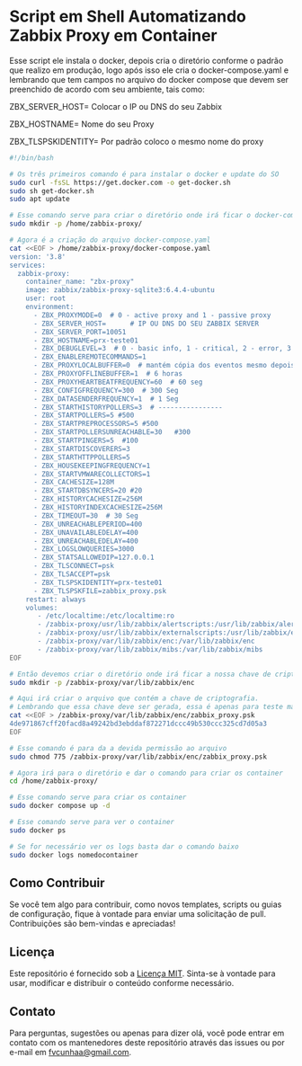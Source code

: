 # Script em Shell Automatizando Zabbix Proxy em Container

Esse script ele instala o docker, depois cria o diretório conforme o padrão que realizo em produção, logo após isso ele cria o docker-compose.yaml e lembrando que tem campos no arquivo do docker compose que devem ser preenchido de acordo com seu ambiente, tais como:

ZBX_SERVER_HOST= Colocar o IP ou DNS do seu Zabbix

ZBX_HOSTNAME= Nome do seu Proxy

ZBX_TLSPSKIDENTITY= Por padrão coloco o mesmo nome do proxy

```sh
#!/bin/bash

# Os três primeiros comando é para instalar o docker e update do SO
sudo curl -fsSL https://get.docker.com -o get-docker.sh
sudo sh get-docker.sh
sudo apt update

# Esse comando serve para criar o diretório onde irá ficar o docker-compose.yamlS
sudo mkdir -p /home/zabbix-proxy/

# Agora é a criação do arquivo docker-compose.yaml
cat <<EOF > /home/zabbix-proxy/docker-compose.yaml
version: '3.8'
services:
  zabbix-proxy:
    container_name: "zbx-proxy"
    image: zabbix/zabbix-proxy-sqlite3:6.4.4-ubuntu
    user: root
    environment:
      - ZBX_PROXYMODE=0  # 0 - active proxy and 1 - passive proxy
      - ZBX_SERVER_HOST=      # IP OU DNS DO SEU ZABBIX SERVER
      - ZBX_SERVER_PORT=10051
      - ZBX_HOSTNAME=prx-teste01
      - ZBX_DEBUGLEVEL=3  # 0 - basic info, 1 - critical, 2 - error, 3 - warnings, 4 - for debugging, 5 - extended debugging
      - ZBX_ENABLEREMOTECOMMANDS=1
      - ZBX_PROXYLOCALBUFFER=0  # mantém cópia dos eventos mesmo depois de enviar ao server (valor em horas)
      - ZBX_PROXYOFFLINEBUFFER=1  # 6 horas
      - ZBX_PROXYHEARTBEATFREQUENCY=60  # 60 seg
      - ZBX_CONFIGFREQUENCY=300  # 300 Seg
      - ZBX_DATASENDERFREQUENCY=1  # 1 Seg
      - ZBX_STARTHISTORYPOLLERS=3  # ----------------
      - ZBX_STARTPOLLERS=5 #500 
      - ZBX_STARTPREPROCESSORS=5 #500
      - ZBX_STARTPOLLERSUNREACHABLE=30   #300
      - ZBX_STARTPINGERS=5  #100
      - ZBX_STARTDISCOVERERS=3
      - ZBX_STARTHTTPPOLLERS=5
      - ZBX_HOUSEKEEPINGFREQUENCY=1
      - ZBX_STARTVMWARECOLLECTORS=1
      - ZBX_CACHESIZE=128M
      - ZBX_STARTDBSYNCERS=20 #20
      - ZBX_HISTORYCACHESIZE=256M
      - ZBX_HISTORYINDEXCACHESIZE=256M
      - ZBX_TIMEOUT=30  # 30 Seg
      - ZBX_UNREACHABLEPERIOD=400
      - ZBX_UNAVAILABLEDELAY=400
      - ZBX_UNREACHABLEDELAY=400
      - ZBX_LOGSLOWQUERIES=3000
      - ZBX_STATSALLOWEDIP=127.0.0.1
      - ZBX_TLSCONNECT=psk
      - ZBX_TLSACCEPT=psk
      - ZBX_TLSPSKIDENTITY=prx-teste01
      - ZBX_TLSPSKFILE=zabbix_proxy.psk
    restart: always
    volumes:
       - /etc/localtime:/etc/localtime:ro
       - /zabbix-proxy/usr/lib/zabbix/alertscripts:/usr/lib/zabbix/alertscripts    
       - /zabbix-proxy/usr/lib/zabbix/externalscripts:/usr/lib/zabbix/externalscripts
       - /zabbix-proxy/var/lib/zabbix/enc:/var/lib/zabbix/enc
       - /zabbix-proxy/var/lib/zabbix/mibs:/var/lib/zabbix/mibs
EOF

# Então devemos criar o diretório onde irá ficar a nossa chave de criptografia
sudo mkdir -p /zabbix-proxy/var/lib/zabbix/enc

# Aqui irá criar o arquivo que contém a chave de criptografia. 
# Lembrando que essa chave deve ser gerada, essa é apenas para teste mas irá funcionar no seu laboratório, você deve colocar ela lá no front-end do zabbix quando for cadastrar um novo proxy
cat <<EOF > /zabbix-proxy/var/lib/zabbix/enc/zabbix_proxy.psk
4de971867cff20facd8a49242bd3ebddaf872271dccc49b530ccc325cd7d05a3
EOF

# Esse comando é para da a devida permissão ao arquivo
sudo chmod 775 /zabbix-proxy/var/lib/zabbix/enc/zabbix_proxy.psk

# Agora irá para o diretório e dar o comando para criar os container
cd /home/zabbix-proxy/

# Esse comando serve para criar os container
sudo docker compose up -d

# Esse comando serve para ver o container
sudo docker ps

# Se for necessário ver os logs basta dar o comando baixo
sudo docker logs nomedocontainer
``````

## Como Contribuir

Se você tem algo para contribuir, como novos templates, scripts ou guias de configuração, fique à vontade para enviar uma solicitação de pull. Contribuições são bem-vindas e apreciadas!

## Licença

Este repositório é fornecido sob a [Licença MIT](LICENSE). Sinta-se à vontade para usar, modificar e distribuir o conteúdo conforme necessário.

## Contato

Para perguntas, sugestões ou apenas para dizer olá, você pode entrar em contato com os mantenedores deste repositório através das issues ou por e-mail em fvcunhaa@gmail.com.